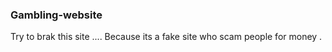 ### Gambling-website

Try to brak this site ....
Because its a fake site who scam people for money .
